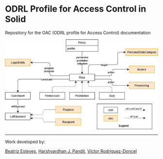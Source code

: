 # ODRL Profile for Access Control in Solid

Repository for the OAC (ODRL profile for Access Control) documentation

![ODRL Profile for Access Control in Solid](oac%20diagram.png "ODRL Profile for Access Control in Solid")

-----------------------
Work developed by:

[Beatriz Esteves](beatriz.gesteves@upm.es),
[Harshvardhan J. Pandit](pandith@tcd.ie),
[Víctor Rodríguez-Doncel](vrodriguez@fi.upm.es)
